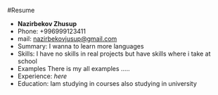  #Resume
 * **Nazirbekov Zhusup**
 * Phone: +996999123411 
 * mail:  nazirbekovjusup@gmail.com
 * Summary: I wanna to learn more languages
* Skills: I have no skills in real projects but have skills where i take at school 
* Examples There is my all examples .....
* Experience: *here*
* Education: Iam studying in courses also studying in university  
